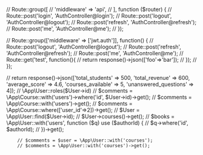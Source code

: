 
// Route::group([
//     'middleware' => 'api',
// ], function ($router) {
//     Route::post('login', 'AuthController@login');
//     Route::post('logout', 'AuthController@logout');
//     Route::post('refresh', 'AuthController@refresh');
//     Route::post('me', 'AuthController@me');
// });


// Route::group(['middleware' => ['jwt.auth']], function() {
//     Route::post('logout', 'AuthController@logout');
//     Route::post('refresh', 'AuthController@refresh');
//     Route::post('me', 'AuthController@me');
//     Route::get('test', function(){
//         return response()->json(['foo'=>'bar']);
//     });
// });







// return response()->json(['total_students' => 500, 'total_revenue' => 600, 'average_score' => 4.6, 'courses_available' => 5, 'unanswered_questions' => 4]);
        // \App\User::roles($User->id)
        // $comments = \App\Course::with('users')->where('id', $User->id)->get();
        // $comments = \App\Course::with('users')->get();
        // $comments = \App\Course::where(['user_id'=>2])->get();
        // $User = \App\User::find($User->id);
        // $User->courses()->get();
        // $books = \App\User::with('users', function ($q) use ($authorId) {
        //     $q->where('id', $authorId);
        // })->get();



        // $comments = $user = \App\User::with('courses');
        // $comments = \App\User::with('courses')->get();
